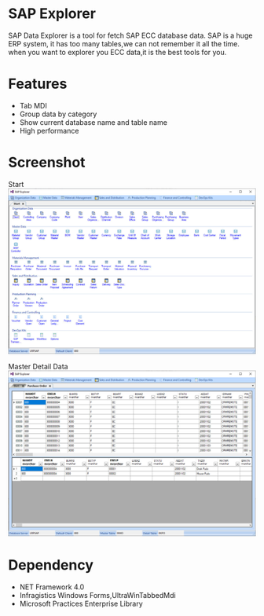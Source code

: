 # SAP Explorer
SAP Data Explorer is a tool for fetch SAP ECC database data. SAP is a huge ERP system, it has too many tables,we can not remember it all the time. when you want to explorer you ECC data,it is the best tools for you.
# Features
- Tab MDI 
- Group data by category
- Show current database name and table name
- High performance

# Screenshot
Start <br/>
![alt text](https://github.com/EnterpriseSolution/SAP-Explorer/blob/main/sap%20explorer%20start.jpg "Start")

Master Detail Data  <br/>
![alt text](https://github.com/EnterpriseSolution/SAP-Explorer/blob/main/sap%20explorer%20function.jpg "Master Detail")

# Dependency
- NET Framework 4.0
- Infragistics Windows Forms,UltraWinTabbedMdi
- Microsoft Practices Enterprise Library
